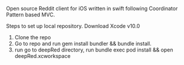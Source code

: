 
Open source Reddit client for iOS written in swift following Coordinator Pattern based MVC.



Steps to set up local repository.
Download Xcode v10.0

1. Clone the repo
2. Go to repo and run gem install bundler && bundle install.
3. run go to deepRed directory, run bundle exec pod install && open deepRed.xcworkspace


